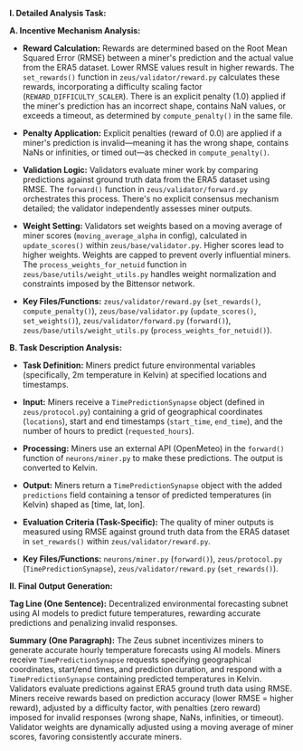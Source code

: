 **I. Detailed Analysis Task:**

**A. Incentive Mechanism Analysis:**

* **Reward Calculation:** Rewards are determined based on the Root Mean Squared Error (RMSE) between a miner's prediction and the actual value from the ERA5 dataset. Lower RMSE values result in higher rewards.  The `set_rewards()` function in `zeus/validator/reward.py` calculates these rewards, incorporating a difficulty scaling factor (`REWARD_DIFFICULTY_SCALER`).  There is an explicit penalty (1.0) applied if the miner's prediction has an incorrect shape, contains NaN values, or exceeds a timeout, as determined by `compute_penalty()` in the same file.


* **Penalty Application:** Explicit penalties (reward of 0.0) are applied if a miner's prediction is invalid—meaning it has the wrong shape, contains NaNs or infinities, or timed out—as checked in `compute_penalty()`.


* **Validation Logic:** Validators evaluate miner work by comparing predictions against ground truth data from the ERA5 dataset using RMSE. The `forward()` function in `zeus/validator/forward.py` orchestrates this process.  There's no explicit consensus mechanism detailed; the validator independently assesses miner outputs.


* **Weight Setting:** Validators set weights based on a moving average of miner scores (`moving_average_alpha` in config), calculated in `update_scores()` within `zeus/base/validator.py`.  Higher scores lead to higher weights.  Weights are capped to prevent overly influential miners. The `process_weights_for_netuid` function in `zeus/base/utils/weight_utils.py` handles weight normalization and constraints imposed by the Bittensor network.


* **Key Files/Functions:** `zeus/validator/reward.py` (`set_rewards()`, `compute_penalty()`), `zeus/base/validator.py` (`update_scores()`, `set_weights()`), `zeus/validator/forward.py` (`forward()`), `zeus/base/utils/weight_utils.py` (`process_weights_for_netuid()`).


**B. Task Description Analysis:**

* **Task Definition:** Miners predict future environmental variables (specifically, 2m temperature in Kelvin) at specified locations and timestamps.


* **Input:** Miners receive a `TimePredictionSynapse` object (defined in `zeus/protocol.py`) containing a grid of geographical coordinates (`locations`), start and end timestamps (`start_time`, `end_time`), and the number of hours to predict (`requested_hours`).


* **Processing:**  Miners use an external API (OpenMeteo) in the `forward()` function of `neurons/miner.py` to make these predictions. The output is converted to Kelvin.


* **Output:** Miners return a `TimePredictionSynapse` object with the added `predictions` field containing a tensor of predicted temperatures (in Kelvin) shaped as [time, lat, lon].


* **Evaluation Criteria (Task-Specific):** The quality of miner outputs is measured using RMSE against ground truth data from the ERA5 dataset in `set_rewards()` within `zeus/validator/reward.py`.


* **Key Files/Functions:** `neurons/miner.py` (`forward()`), `zeus/protocol.py` (`TimePredictionSynapse`), `zeus/validator/reward.py` (`set_rewards()`).


**II. Final Output Generation:**

**Tag Line (One Sentence):** Decentralized environmental forecasting subnet using AI models to predict future temperatures, rewarding accurate predictions and penalizing invalid responses.

**Summary (One Paragraph):** The Zeus subnet incentivizes miners to generate accurate hourly temperature forecasts using AI models. Miners receive  `TimePredictionSynapse` requests specifying geographical coordinates, start/end times, and prediction duration, and respond with a `TimePredictionSynapse` containing predicted temperatures in Kelvin. Validators evaluate predictions against ERA5 ground truth data using RMSE.  Miners receive rewards based on prediction accuracy (lower RMSE = higher reward), adjusted by a difficulty factor,  with penalties (zero reward) imposed for invalid responses (wrong shape, NaNs, infinities, or timeout). Validator weights are dynamically adjusted using a moving average of miner scores, favoring consistently accurate miners.
